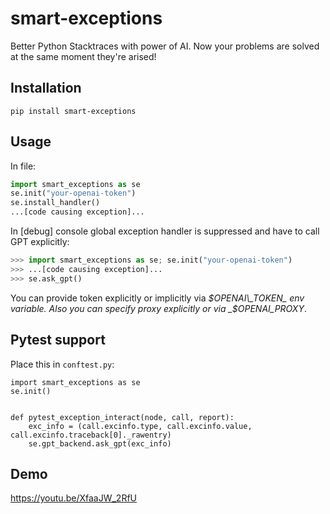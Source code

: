 # smart-exceptions
Better Python Stacktraces with power of AI.
Now your problems are solved at the same moment they're arised!

## Installation
```console
pip install smart-exceptions
```

## Usage
In file:
```python
import smart_exceptions as se
se.init("your-openai-token")
se.install_handler()
...[code causing exception]...
```
In [debug] console global exception handler is suppressed and have to call GPT explicitly:
```python
>>> import smart_exceptions as se; se.init("your-openai-token")
>>> ...[code causing exception]...
>>> se.ask_gpt()
```

You can provide token explicitly or implicitly via _$OPENAI\_TOKEN_ env variable.
Also you can specify proxy explicitly or via _$OPENAI\_PROXY_.

## Pytest support
Place this in `conftest.py`:
```
import smart_exceptions as se
se.init()


def pytest_exception_interact(node, call, report):
    exc_info = (call.excinfo.type, call.excinfo.value, call.excinfo.traceback[0]._rawentry)
    se.gpt_backend.ask_gpt(exc_info)
```

## Demo
https://youtu.be/XfaaJW_2RfU
